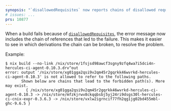 ```yaml
---
synopsis: "`disallowedRequisites` now reports chains of disallowed requisites"
# issues: ...
prs: 10877
---
```


When a build fails because of [`disallowedRequisites`](@docroot@/language/advanced-attributes.md#adv-attr-disallowedRequisites), the error message now includes the chain of references that led to the failure. This makes it easier to see in which derivations the chain can be broken, to resolve the problem.

Example:

```
$ nix build --no-link /nix/store/1fsjsd98awcf3sgny9zfq4wa7i5dci4n-hercules-ci-agent-0.10.3.drv^out
error: output '/nix/store/xg01gga2qsi9v2qm45r2gqrkk46wvrkd-hercules-ci-agent-0.10.3' is not allowed to refer to the following paths.
       Shown below are chains that lead to the forbidden path(s). More may exist.
         { /nix/store/xg01gga2qsi9v2qm45r2gqrkk46wvrkd-hercules-ci-agent-0.10.3 -> /nix/store/mfzkjrwv8ckqqbsbj5yj24ri9dsgs30l-hercules-ci-cnix-expr-0.3.6.3 -> /nix/store/vxlw2igrncif77fh2qg1jg02bd455mbl-ghc-9.6.5 }
```
